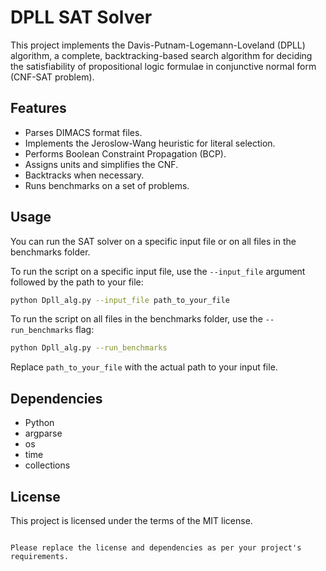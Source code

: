 # DPLL SAT Solver

This project implements the Davis-Putnam-Logemann-Loveland (DPLL) algorithm, a complete, backtracking-based search algorithm for deciding the satisfiability of propositional logic formulae in conjunctive normal form (CNF-SAT problem).

## Features

- Parses DIMACS format files.
- Implements the Jeroslow-Wang heuristic for literal selection.
- Performs Boolean Constraint Propagation (BCP).
- Assigns units and simplifies the CNF.
- Backtracks when necessary.
- Runs benchmarks on a set of problems.

## Usage

You can run the SAT solver on a specific input file or on all files in the benchmarks folder.

To run the script on a specific input file, use the `--input_file` argument followed by the path to your file:

```bash
python Dpll_alg.py --input_file path_to_your_file
```

To run the script on all files in the benchmarks folder, use the `--run_benchmarks` flag:

```bash
python Dpll_alg.py --run_benchmarks
```

Replace `path_to_your_file` with the actual path to your input file.

## Dependencies

- Python
- argparse
- os
- time
- collections

## License

This project is licensed under the terms of the MIT license.
```

Please replace the license and dependencies as per your project's requirements.